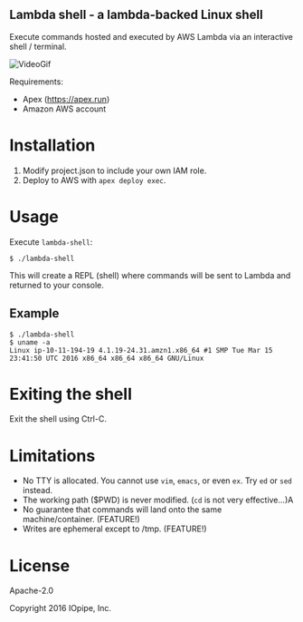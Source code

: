 Lambda shell - a lambda-backed Linux shell
------------------------------------------

Execute commands hosted and executed by AWS Lambda
via an interactive shell / terminal.

![VideoGif](https://raw.githubusercontent.com/iopipe/lambda-shell/master/contrib/demo.gif)

Requirements:
 - Apex (https://apex.run)
 - Amazon AWS account

# Installation

1. Modify project.json to include your own IAM role.
2. Deploy to AWS with `apex deploy exec`.

# Usage

Execute `lambda-shell`:

```
$ ./lambda-shell
```

This will create a REPL (shell) where commands will be
sent to Lambda and returned to your console.

## Example

```
$ ./lambda-shell
$ uname -a
Linux ip-10-11-194-19 4.1.19-24.31.amzn1.x86_64 #1 SMP Tue Mar 15 23:41:50 UTC 2016 x86_64 x86_64 x86_64 GNU/Linux
```

# Exiting the shell

Exit the shell using Ctrl-C.

# Limitations

* No TTY is allocated. You cannot use `vim`, `emacs`, or even `ex`. Try `ed` or `sed` instead.
* The working path ($PWD) is never modified. (`cd` is not very effective...)A
* No guarantee that commands will land onto the same machine/container. (FEATURE!)
* Writes are ephemeral except to /tmp. (FEATURE!)

# License

Apache-2.0

Copyright 2016  IOpipe, Inc.
